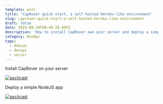 ```yaml
---
template: post
title: 'CapRover quick start, a self-hosted Heroku-like environment'
slug: caprover-quick-start-a-self-hosted-heroku-like-environment
draft: false
date: 2019-08-29T08:49:28.095Z
description: 'How to install CapRover own your server and deploy a simple app '
category: DevOps
tags:
  - debian
  - devops
  - server
---
```

Install CapRover on your server

[![asciicast](https://asciinema.org/a/264702.svg)](https://asciinema.org/a/264702)

Deploy a simple NodeJS app

[![asciicast](https://asciinema.org/a/264706.svg)](https://asciinema.org/a/264706)
